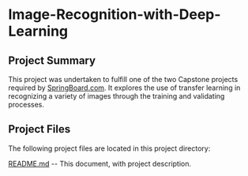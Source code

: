 # Image-Recognition-with-Deep-Learning

## Project Summary
This project was undertaken to fulfill one of the two Capstone projects required by [SpringBoard.com](https://springboard.com). It explores the use of transfer learning in recognizing a variety of images through the training and validating processes.

## Project Files
The following project files are located in this project directory:

[README.md](https://github.com/hbhasin/Image-Recognition-with-Deep-Learning/edit/master/README.md) -- This document, with project description.
